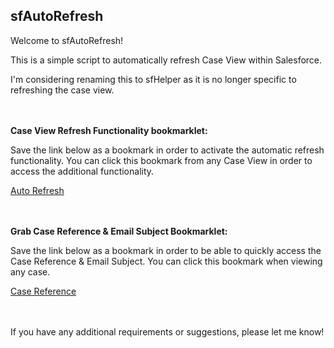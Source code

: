 ## sfAutoRefresh

Welcome to sfAutoRefresh!

This is a simple script to automatically refresh Case View within Salesforce.

I'm considering renaming this to sfHelper as it is no longer specific to refreshing the case view.

<br /><br />
<strong>Case View Refresh Functionality bookmarklet:</strong>

Save the link below as a bookmark in order to activate the automatic refresh functionality. You can click this bookmark from any Case View in order to access the additional functionality.

<a href="javascript:(function(){ var%20script=document.createElement('script'); script.type='text/javascript'; script.src='https://cdn.jsdelivr.net/gh/IDemixI/sfAutoRefresh@master/sfAuto.js'; document.getElementsByTagName('head')[0].appendChild(script); })();">Auto Refresh</a>

<br /><br />
<strong>Grab Case Reference & Email Subject Bookmarklet:</strong>

Save the link below as a bookmark in order to be able to quickly access the Case Reference & Email Subject. You can click this bookmark when viewing any case.

<a href="javascript:(function(){var%20x=window.location.pathname.substring(1,window.location.pathname.length);x=x.slice(0,5)+x.slice(9);var%20refID='ref:_'+'00D201JWt'+'._'+x+':ref';var%20caseNum=document.getElementById('cas2_ileinner').innerText.substring(0,8);var%20caseDesc=document.getElementById('cas14_ileinner').innerText;alert('Case Reference:\n\n'+refID+'\n\n'+'Email Subject:\n\n'+'Case '+caseNum+': '+caseDesc+' - '+refID)})()">Case Reference</a>

<br /><br />
If you have any additional requirements or suggestions, please let me know!
